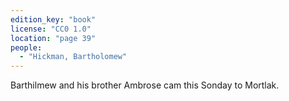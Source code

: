 ```yaml
---
edition_key: "book"
license: "CC0 1.0"
location: "page 39"
people:
  - "Hickman, Bartholomew"
---
```

Barthilmew and his brother
Ambrose cam this Sonday to Mortlak.
